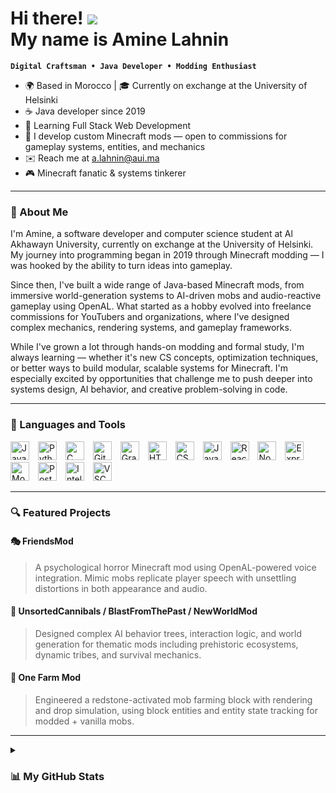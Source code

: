 Hi there! ![](https://user-images.githubusercontent.com/18350557/176309783-0785949b-9127-417c-8b55-ab5a4333674e.gif)  
My name is **Amine Lahnin**  
======================================

**`Digital Craftsman • Java Developer • Modding Enthusiast`**

- 🌍 Based in Morocco | 🎓 Currently on exchange at the University of Helsinki  
- ☕ Java developer since 2019
- 🧠 Learning Full Stack Web Development 
- 💼 I develop custom Minecraft mods — open to commissions for gameplay systems, entities, and mechanics  
- ✉️ Reach me at [a.lahnin@aui.ma](mailto:lahnamin@gmail.com)  
- 🎮 Minecraft fanatic & systems tinkerer  

---

### 👋 About Me

I'm Amine, a software developer and computer science student at Al Akhawayn University, currently on exchange at the University of Helsinki. My journey into programming began in 2019 through Minecraft modding — I was hooked by the ability to turn ideas into gameplay.

Since then, I've built a wide range of Java-based Minecraft mods, from immersive world-generation systems to AI-driven mobs and audio-reactive gameplay using OpenAL. What started as a hobby evolved into freelance commissions for YouTubers and organizations, where I've designed complex mechanics, rendering systems, and gameplay frameworks.

While I've grown a lot through hands-on modding and formal study, I'm always learning — whether it's new CS concepts, optimization techniques, or better ways to build modular, scalable systems for Minecraft. I'm especially excited by opportunities that challenge me to push deeper into systems design, AI behavior, and creative problem-solving in code.

---

### 🧰 Languages and Tools

<p align="left">
  <img alt="Java" width="30px" style="padding-right:10px;" src="https://raw.githubusercontent.com/danielcranney/readme-generator/main/public/icons/skills/java-colored.svg"/>
  <img alt="Python" width="30px" style="padding-right:10px;" src="https://raw.githubusercontent.com/danielcranney/readme-generator/main/public/icons/skills/python-colored.svg" />
  <img alt="C" width="30px" style="padding-right:10px;" src="https://cdn.jsdelivr.net/gh/devicons/devicon/icons/c/c-line.svg" />
  <img alt="Git" width="30px" style="padding-right:10px;" src="https://cdn.jsdelivr.net/gh/devicons/devicon/icons/git/git-original.svg" />
  <img alt="Gradle" width="30px" style="padding-right:10px;" src="https://cdn.jsdelivr.net/gh/devicons/devicon/icons/gradle/gradle-original.svg" />
  <img alt="HTML" width="30px" style="padding-right:10px;" src="https://cdn.jsdelivr.net/gh/devicons/devicon/icons/html5/html5-plain.svg" />
  <img alt="CSS" width="30px" style="padding-right:10px;" src="https://cdn.jsdelivr.net/gh/devicons/devicon/icons/css3/css3-plain.svg" />
  <img alt="JavaScript" width="30px" style="padding-right:10px;" src="https://cdn.jsdelivr.net/gh/devicons/devicon/icons/javascript/javascript-plain.svg" />
  <img alt="React" width="30px" style="padding-right:10px;" src="https://cdn.jsdelivr.net/gh/devicons/devicon/icons/react/react-original.svg" />
  <img alt="NodeJS" width="30px" style="padding-right:10px;" src="https://cdn.jsdelivr.net/gh/devicons/devicon/icons/nodejs/nodejs-original.svg" />
  <img alt="ExpressJS" width="30px" style="padding-right:10px;" src="https://raw.githubusercontent.com/danielcranney/readme-generator/main/public/icons/skills/express-colored.svg" />
  <img alt="MongoDB" width="30px" style="padding-right:10px;" src="https://raw.githubusercontent.com/danielcranney/readme-generator/main/public/icons/skills/mongodb-colored.svg" />
  <img alt="PostgreSQL" width="30px" style="padding-right:10px;" src="https://raw.githubusercontent.com/danielcranney/readme-generator/main/public/icons/skills/postgresql-colored.svg" />
  <img alt="IntelliJ" width="30px" style="padding-right:10px;" src="https://cdn.jsdelivr.net/gh/devicons/devicon/icons/intellij/intellij-original.svg" />
  <img alt="VSCode" width="30px" style="padding-right:10px;" src="https://cdn.jsdelivr.net/gh/devicons/devicon/icons/vscode/vscode-original.svg" />
</p>

---

### 🔍 Featured Projects

#### 🎭 FriendsMod
> A psychological horror Minecraft mod using OpenAL-powered voice integration. Mimic mobs replicate player speech with unsettling distortions in both appearance and audio.

#### 🧠 UnsortedCannibals / BlastFromThePast / NewWorldMod
> Designed complex AI behavior trees, interaction logic, and world generation for thematic mods including prehistoric ecosystems, dynamic tribes, and survival mechanics.

#### 🌾 One Farm Mod
> Engineered a redstone-activated mob farming block with rendering and drop simulation, using block entities and entity state tracking for modded + vanilla mobs.

---

<details>
<summary><h3>📊 My GitHub Stats</h3></summary>

<a href="http://www.github.com/prohitman"><img src="https://github-readme-stats.vercel.app/api?username=prohitman&show_icons=true&count_private=true&title_color=0891b2&text_color=ffffff&icon_color=0891b2&bg_color=1c1917&hide_border=true" alt="GitHub Stats" /></a>

<a href="https://github.com/prohitman"><img src="https://github-readme-stats.vercel.app/api/top-langs/?username=prohitman&langs_count=10&title_color=0891b2&text_color=ffffff&icon_color=0891b2&bg_color=1c1917&hide_border=true&locale=en&custom_title=Top%20Languages" alt="Top Languages" /></a>

---

### 📌 Pinned Repo

<a href="https://github.com/prohitman/DragonsDungeonsMod">
  <img align="left" width="45%" src="https://github-readme-stats.vercel.app/api/pin/?username=prohitman&repo=DragonsDungeonsMod&title_color=0891b2&text_color=ffffff&icon_color=0891b2&bg_color=1c1917&hide_border=true&locale=en" />
</a>

<br /><br /><br /><br /><br /><br /><br />
</details>

